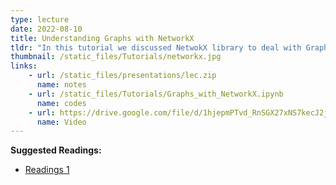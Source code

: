 ```yaml
---
type: lecture
date: 2022-08-10
title: Understanding Graphs with NetworkX
tldr: "In this tutorial we discussed NetwokX library to deal with Graph data."
thumbnail: /static_files/Tutorials/networkx.jpg
links: 
    - url: /static_files/presentations/lec.zip
      name: notes
    - url: /static_files/Tutorials/Graphs_with_NetworkX.ipynb
      name: codes
    - url: https://drive.google.com/file/d/1hjepmPTvd_RnSGX27xNS7kecJ2jqk6eI/view?usp=sharing
      name: Video
---
```

**Suggested Readings:**
- [Readings 1](https://networkx.org/documentation/stable/reference/index.html)
